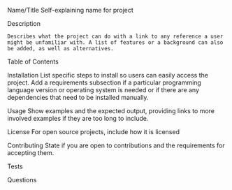 Name/Title
    Self-explaining name for project

Description

    Describes what the project can do with a link to any reference a user might be unfamiliar with. A list of features or a background can also be added, as well as alternatives.

Table of Contents

Installation
    List specific steps to install so users can easily access the project. Add a requirements subsection if a particular programming language version or operating system is needed or if there are any dependencies that need to be installed manually.

Usage
    Show examples and the expected output, providing links to more involved examples if they are too long to include.

License 
    For open source projects, include how it is licensed 

Contributing
    State if you are open to contributions and the requirements for accepting them.

Tests

Questions
